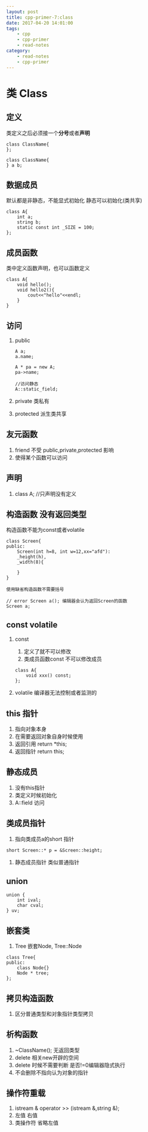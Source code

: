 ```yaml
---
layout: post
title: cpp-primer-7:class
date: 2017-04-20 14:01:00
tags:
    - cpp
    - cpp-primer
    - read-notes
category:
    - read-notes
    - cpp-primer
---
```



# 类 Class
## 定义
类定义之后必须接一个**分号**或者**声明**

```
class ClassName{
};

class ClassName{
} a b;
```
<!--more-->
## 数据成员
默认都是非静态，不能显式初始化
静态可以初始化(类共享)

```
class A{
    int a;
    string b;
    static const int _SIZE = 100;
};
```

## 成员函数
类中定义函数声明，也可以函数定义

```
class A{
    void hello();
    void hello2(){
        cout<<"hello"<<endl;
    }
}

```

## 访问
1. public
    
    ```
    A a;
    a.name;
    
    A * pa = new A;
    pa->name;
    ```
    
    ```
    //访问静态
    A::static_field;
    ```

2. private 类私有
3. protected  派生类共享

## 友元函数
1. friend 不受 public,private,protected 影响
2. 使得某个函数可以访问

## 声明
1. class A; //只声明没有定义


## 构造函数 没有返回类型
构造函数不能为const或者volatile

```
class Screen{
public:
    Screen(int h=8, int w=12,xx="afd"):
    _height(h),
    _width(8){
    
    }
}

使用缺省构造函数不需要括号

// error Screen a(); 编辑器会认为返回Screen的函数
Screen a;

```

## const volatile
1. const
    1. 定义了就不可以修改
    3. 类成员函数const 不可以修改成员
    
    ```
    class A{
        void xxx() const;
    };
    ```
2. volatile 编译器无法控制或者监测的

## this 指针
1. 指向对象本身
2. 在需要返回对象自身时候使用
3. 返回引用  return *this;
4. 返回指针 return this;

## 静态成员
1. 没有this指针
2. 类定义时候初始化
3. A::field 访问

## 类成员指针
1. 指向类成员a的short 指针

```
short Screen::* p = &Screen::height;
```
1. 静态成员指针 类似普通指针

## union

```
union {
    int ival;
    char cval;
} uv;
```

## 嵌套类
1. Tree 嵌套Node, Tree::Node

```
class Tree{
public:
    class Node{}
    Node * tree;
};
```



## 拷贝构造函数
1. 区分普通类型和对象指针类型拷贝

## 析构函数
1. ~ClassName(); 无返回类型
2. delete 相关new开辟的空间
3. delete 时候不需要判断 是否!=0编辑器隐式执行
4. 不会删除不指向认为对象的指针

## 操作符重载
1. istream & operator >> (istream &,string &);
1. 左值 右值
2. 类操作符 省略左值


